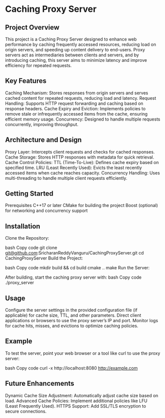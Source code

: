 ﻿
# Caching Proxy Server


## Project Overview

This project is a Caching Proxy Server designed to enhance web performance by caching frequently accessed resources, reducing load on origin servers, and speeding up content delivery to end-users. Proxy servers act as intermediaries between clients and servers, and by introducing caching, this server aims to minimize latency and improve efficiency for repeated requests.

## Key Features

Caching Mechanism: Stores responses from origin servers and serves cached content for repeated requests, reducing load and latency.
Request Handling: Supports HTTP request forwarding and caching based on response headers.
Cache Expiry and Eviction: Implements policies to remove stale or infrequently accessed items from the cache, ensuring efficient memory usage.
Concurrency: Designed to handle multiple requests concurrently, improving throughput.

## Architecture and Design

Proxy Layer: Intercepts client requests and checks for cached responses.
Cache Storage: Stores HTTP responses with metadata for quick retrieval.
Cache Control Policies:
TTL (Time-To-Live): Defines cache expiry based on specified time.
LRU (Least Recently Used): Evicts the least recently accessed items when cache reaches capacity.
Concurrency Handling: Uses multi-threading to handle multiple client requests efficiently.

## Getting Started

Prerequisites
C++17 or later
CMake for building the project
Boost (optional) for networking and concurrency support

## Installation

Clone the Repository:

bash
Copy code
git clone git@github.com:SricharanReddyVanguru/CachingProxyServer.git
cd CachingProxyServer
Build the Project:

bash
Copy code
mkdir build && cd build
cmake ..
make
Run the Server:

After building, start the caching proxy server with:
bash
Copy code
./proxy_server


## Usage

Configure the server settings in the provided configuration file (if applicable) for cache size, TTL, and other parameters.
Direct client applications or browsers to use the proxy server’s IP and port.
Monitor logs for cache hits, misses, and evictions to optimize caching policies.
## Example
To test the server, point your web browser or a tool like curl to use the proxy server:

bash
Copy code
curl -x http://localhost:8080 http://example.com

## Future Enhancements

Dynamic Cache Size Adjustment: Automatically adjust cache size based on load.
Advanced Cache Policies: Implement additional policies like LFU (Least Frequently Used).
HTTPS Support: Add SSL/TLS encryption to secure connections.
